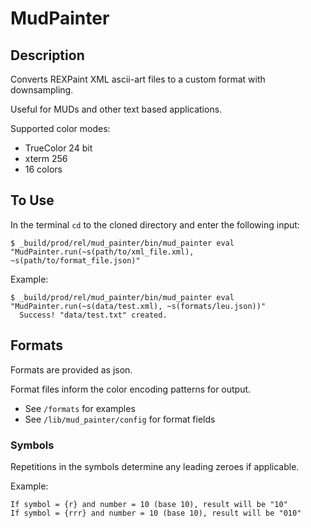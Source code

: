 # MudPainter

## Description

Converts REXPaint XML ascii-art files to a custom format with downsampling.

Useful for MUDs and other text based applications.

Supported color modes:

- TrueColor 24 bit
- xterm 256
- 16 colors

## To Use

In the terminal `cd` to the cloned directory and enter the following input:

```
$ _build/prod/rel/mud_painter/bin/mud_painter eval "MudPainter.run(~s(path/to/xml_file.xml), ~s(path/to/format_file.json)"
```

Example:

```
$ _build/prod/rel/mud_painter/bin/mud_painter eval "MudPainter.run(~s(data/test.xml), ~s(formats/leu.json))"
  Success! "data/test.txt" created.
```

## Formats

Formats are provided as json.

Format files inform the color encoding patterns for output.

- See `/formats` for examples
- See `/lib/mud_painter/config` for format fields

### Symbols

Repetitions in the symbols determine any leading zeroes if applicable.

Example:

```
If symbol = {r} and number = 10 (base 10), result will be "10"
If symbol = {rrr} and number = 10 (base 10), result will be "010"
```
